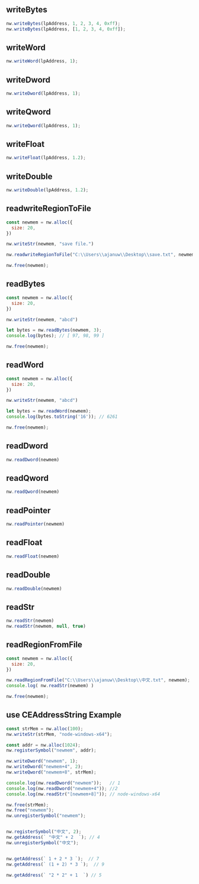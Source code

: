 ## writeBytes
```js
nw.writeBytes(lpAddress, 1, 2, 3, 4, 0xff);
nw.writeBytes(lpAddress, [1, 2, 3, 4, 0xff]);
```

## writeWord
```js
nw.writeWord(lpAddress, 1);
```

## writeDword
```js
nw.writeDword(lpAddress, 1);
```

## writeQword
```js
nw.writeQword(lpAddress, 1);
```

## writeFloat
```js
nw.writeFloat(lpAddress, 1.2);
```

## writeDouble
```js
nw.writeDouble(lpAddress, 1.2);
```

## readwriteRegionToFile
```js
const newmem = nw.alloc({
  size: 20,
})

nw.writeStr(newmem, "save file.")

nw.readwriteRegionToFile("C:\\Users\\ajanuw\\Desktop\\save.txt", newmem, 20);

nw.free(newmem);
```

## readBytes
```js
const newmem = nw.alloc({
  size: 20,
})

nw.writeStr(newmem, "abcd")

let bytes = nw.readBytes(newmem, 3);
console.log(bytes); // [ 97, 98, 99 ]

nw.free(newmem);
```

## readWord
```js
const newmem = nw.alloc({
  size: 20,
})

nw.writeStr(newmem, "abcd")

let bytes = nw.readWord(newmem);
console.log(bytes.toString('16')); // 6261

nw.free(newmem);
```

## readDword
```js
nw.readDword(newmem)
```

## readQword
```js
nw.readQword(newmem)
```

## readPointer
```js
nw.readPointer(newmem)
```

## readFloat
```js
nw.readFloat(newmem)
```

## readDouble
```js
nw.readDouble(newmem)
```

## readStr
```js
nw.readStr(newmem)
nw.readStr(newmem, null, true)
```

## readRegionFromFile
```js
const newmem = nw.alloc({
  size: 20,
})

nw.readRegionFromFile("C:\\Users\\ajanuw\\Desktop\\中文.txt", newmem);
console.log( nw.readStr(newmem) )

nw.free(newmem);
```

## use CEAddressString Example
```js
const strMem = nw.alloc(100);
nw.writeStr(strMem, "node-windows-x64");

const addr = nw.alloc(1024);
nw.registerSymbol("newmem", addr);

nw.writeDword("newmem", 1);
nw.writeDword("newmem+4", 2);
nw.writeQword("newmem+8", strMem);

console.log(nw.readDword("newmem"));   // 1
console.log(nw.readDword("newmem+4")); //2
console.log(nw.readStr("[newmem+8]")); // node-windows-x64

nw.free(strMem);
nw.free("newmem");
nw.unregisterSymbol("newmem");


nw.registerSymbol("中文", 2);
nw.getAddress(` "中文" + 2  `); // 4
nw.unregisterSymbol("中文");


nw.getAddress(` 1 + 2 * 3 `);  // 7
nw.getAddress(` (1 + 2) * 3 `);  // 9

nw.getAddress(` "2 * 2" + 1  `) // 5
```